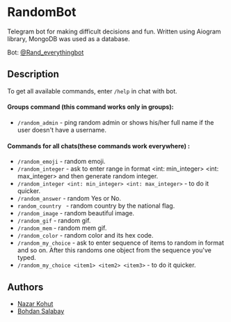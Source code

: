 # RandomBot
Telegram bot for making difficult decisions and fun. Written using Aiogram library, MongoDB was used as a database.

Bot: [@Rand_everythingbot](https://t.me/Rand_everythingbot)

## Description
To get all available commands, enter `/help` in chat with bot.
#### Groups command (this command works only in groups):
* `/random_admin`  -  ping random admin or shows his/her full name if the user doesn't have a username.

#### Commands for all chats(these commands work everywhere) :
* `/random_emoji`  -  random emoji.
* `/random_integer`  -  ask to enter range in format <int: min_integer> <int: max_integer> and then generate random integer.
* `/random_integer <int: min_integer> <int: max_integer>`  -  to do it quicker.
* `/random_answer` - random Yes or No.
* `random_country ` - random country by the national flag.
* `/random_image` - random beautiful image.
* `/random_gif`  -  random gif.
* `/random_mem` - random mem gif.
* `/random_color` - random color and its hex code.
* `/random_my_choice` - ask to enter sequence of items to random in format <item1> <item2> and so on. After this randoms one object from the sequence you've typed.
* `/random_my_choice <item1> <item2> <item3>` - to do it quicker.
## Authors
 * [Nazar Kohut](https://github.com/nazarkohut)
 * [Bohdan Salabay](https://github.com/salabay777)  
